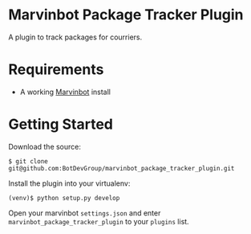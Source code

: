 # Marvinbot Package Tracker Plugin

A plugin to track packages for courriers.

# Requirements

-   A working [Marvinbot](https://github.com/BotDevGroup/marvin) install

# Getting Started

Download the source:

```
$ git clone git@github.com:BotDevGroup/marvinbot_package_tracker_plugin.git
```

Install the plugin into your virtualenv:

```
(venv)$ python setup.py develop
```

Open your marvinbot `settings.json` and enter `marvinbot_package_tracker_plugin` to your `plugins` list.
